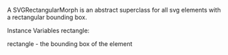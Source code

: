 A SVGRectangularMorph is an abstract superclass for all svg elements with a rectangular bounding box.

Instance Variables
	rectangle:		<Rectangle>

rectangle
	- the bounding box of the element